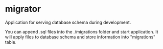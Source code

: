 # migrator

Application for serving database schema during development.

You can append .sql files into the ./migrations folder and start application. 
It will apply files to database schema and store information into "migrations" table.  

